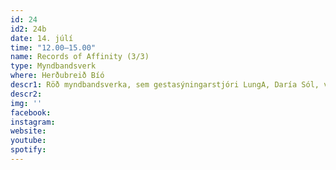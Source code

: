 ```yaml
---
id: 24
id2: 24b
date: 14. júlí
time: "12.00–15.00"
name: Records of Affinity (3/3)
type: Myndbandsverk
where: Herðubreið Bíó
descr1: Röð myndbandsverka, sem gestasýningarstjóri LungA, Daría Sól, verður í Herðubreið bíó, þar á meðal listaverk eftir listamennina Molly Soda, Remi Vesala og Jade Kallio, Camille Auer, Anna Knappe, Theresa Traore Dahlberg, Hugo Llanes, Salad Hilowle, Sepideh Rahaa, Virkam Pradhan, Miles Greenberg og Frederique Pisuisse.
descr2: 
img: ''
facebook: 
instagram:  
website:
youtube: 
spotify:
---
```

